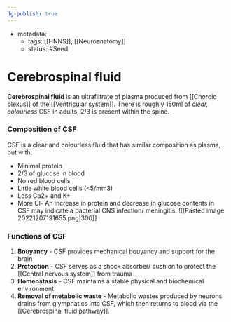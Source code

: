 ```yaml
---
dg-publish: true
---
```

- metadata:
	- tags: [[HNNS]], [[Neuroanatomy]]
	- status: #Seed 
# Cerebrospinal fluid
**Cerebrospinal fluid** is an ultrafiltrate of plasma produced from [[Choroid plexus]] of the [[Ventricular system]].
There is roughly 150ml of *clear, colourless* CSF in adults, 2/3 is present within the spine.

### Composition of CSF
CSF is a clear and colourless fluid that has similar composition as plasma, but with:
- Minimal protein
- 2/3 of glucose in blood
- No red blood cells
- Little white blood cells (<5/mm3)
- Less Ca2+ and K+
- More Cl-
An increase in protein and decrease in glucose contents in CSF may indicate a bacterial CNS infection/ meningitis.
![[Pasted image 20221207191655.png|300]]
### Functions of CSF
1. **Bouyancy** - CSF provides mechanical bouyancy and support for the brain
2. **Protection** - CSF serves as a shock absorber/ cushion to protect the [[Central nervous system]] from trauma
3. **Homeostasis** - CSF maintains a stable physical and biochemical environment
4. **Removal of metabolic waste** - Metabolic wastes produced by neurons drains from glymphatics into CSF, which then returns to blood via the [[Cerebrospinal fluid pathway]].